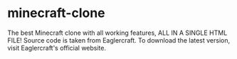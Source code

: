 # minecraft-clone
The best Minecraft clone with all working features, ALL IN A SINGLE HTML FILE! Source code is taken from Eaglercraft.
To download the latest version, visit Eaglercraft's official website.
